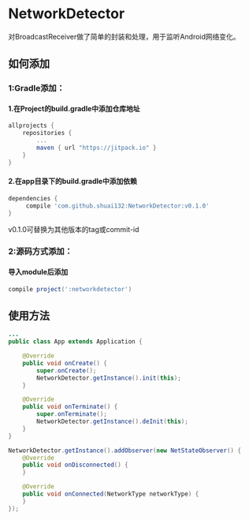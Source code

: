 # NetworkDetector
对BroadcastReceiver做了简单的封装和处理，用于监听Android网络变化。

## 如何添加
### 1:Gradle添加：
#### 1.在Project的build.gradle中添加仓库地址

``` gradle
allprojects {
    repositories {
        ...
        maven { url "https://jitpack.io" }
    }
}
```

#### 2.在app目录下的build.gradle中添加依赖
``` gradle
dependencies {
     compile 'com.github.shuai132:NetworkDetector:v0.1.0'
}
```
v0.1.0可替换为其他版本的tag或commit-id

### 2:源码方式添加：
#### 导入module后添加

``` gradle
compile project(':networkdetector')
```


## 使用方法
``` java
...
public class App extends Application {

    @Override
    public void onCreate() {
        super.onCreate();
        NetworkDetector.getInstance().init(this);
    }

    @Override
    public void onTerminate() {
        super.onTerminate();
        NetworkDetector.getInstance().deInit(this);
    }
}
```

``` java
NetworkDetector.getInstance().addObserver(new NetStateObserver() {
    @Override
    public void onDisconnected() {
    }

    @Override
    public void onConnected(NetworkType networkType) {
    }
});
```
